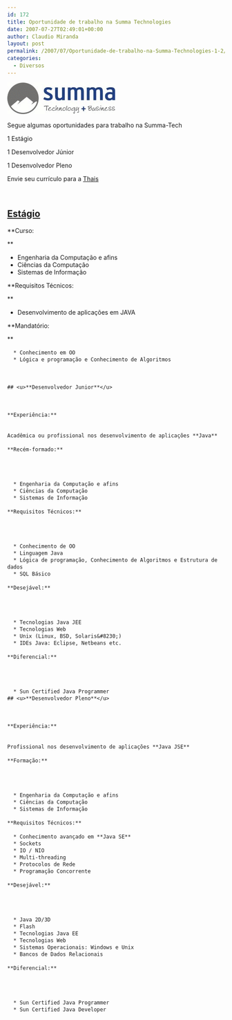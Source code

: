 ```yaml
---
id: 172
title: Oportunidade de trabalho na Summa Technologies
date: 2007-07-27T02:49:01+00:00
author: Claudio Miranda
layout: post
permalink: /2007/07/Oportunidade-de-trabalho-na-Summa-Technologies-1-2/
categories:
  - Diversos
---
```

<img src="/resources/claudio/summa_logo.gif" alt="Summa-Tech" border="0" />

Segue algumas oportunidades para trabalho na Summa-Tech 

1 Estágio
    
  
1 Desenvolvedor Júnior
    
  
1 Desenvolvedor Pleno 

Envie seu currículo para a [Thais](mailto:thais%20'arroba'%20summa-tech.com)
    
  
&nbsp; 

## <u>**Estágio**</u>
    


**Curso:
    
  
** 

  * Engenharia da Computação e afins
  * Ciências da Computação
  * Sistemas de Informação

**Requisitos Técnicos:
  
  
** 
  
<more/>

  * Desenvolvimento de aplicações em JAVA </ul> 
    **Mandatório:
    
      
** 
    
      * Conhecimento em OO
      * Lógica e programação e Conhecimento de Algoritmos
    
    
    
    ## <u>**Desenvolvedor Junior**</u>
    
    
    
    **Experiência:**
    
       
    Acadêmica ou profissional nos desenvolvimento de aplicações **Java** 
    
    **Recém-formado:**
  
  
    
    
      * Engenharia da Computação e afins
      * Ciências da Computação
      * Sistemas de Informação
    
    **Requisitos Técnicos:**
  
  
    
    
      * Conhecimento de OO
      * Linguagem Java
      * Lógica de programação, Conhecimento de Algoritmos e Estrutura de dados
      * SQL Básico
    
    **Desejável:**
  
  
    
    
      * Tecnologias Java JEE
      * Tecnologias Web
      * Unix (Linux, BSD, Solaris&#8230;)
      * IDEs Java: Eclipse, Netbeans etc. 
    
    **Diferencial:**
  
  
    
    
      * Sun Certified Java Programmer 
    ## <u>**Desenvolvedor Pleno**</u>
  
    
    
    **Experiência:**
    
      
    Profissional nos desenvolvimento de aplicações **Java JSE** 
    
    **Formação:**
  
  
    
    
      * Engenharia da Computação e afins
      * Ciências da Computação
      * Sistemas de Informação
    
    **Requisitos Técnicos:**
    
      * Conhecimento avançado em **Java SE**
      * Sockets
      * IO / NIO
      * Multi-threading
      * Protocolos de Rede
      * Programação Concorrente
    
    **Desejável:**
  
  
    
    
      * Java 2D/3D
      * Flash
      * Tecnologias Java EE
      * Tecnologias Web
      * Sistemas Operacionais: Windows e Unix
      * Bancos de Dados Relacionais
    
    **Diferencial:**
  
  
    
    
      * Sun Certified Java Programmer
      * Sun Certified Java Developer